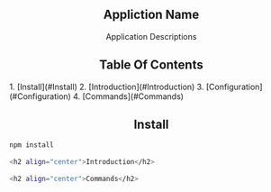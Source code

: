 <h2 align="center">Appliction Name</h2>
 
<div align="center">Application Descriptions</div>
 
<h2 align="center">Table Of Contents</h2>
1. [Install](#Install)
2. [Introduction](#Introduction)
3. [Configuration](#Configuration)
4. [Commands](#Commands)
 
<h2 align="center">Install</h2>
 
```bash
npm install 
 
<h2 align="center">Introduction</h2>
 
<h2 align="center">Commands</h2>
 
